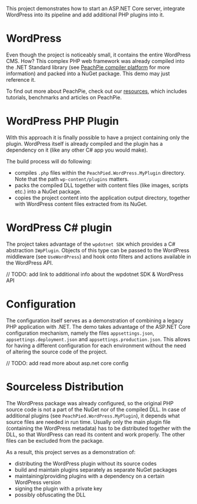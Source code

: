 This project demonstrates how to start an ASP.NET Core server, integrate WordPress into its pipeline and add additional PHP plugins into it.

# WordPress

Even though the project is noticeably small, it contains the entire WordPress CMS. How? This complex PHP web framework was already compiled into the .NET Standard library (see [PeachPie compiler platform](https://github.com/peachpiecompiler/peachpie) for more information) and packed into a NuGet package. This demo may just reference it.

To find out more about PeachPie, check out our [resources](https://www.peachpie.io/resources), which includes tutorials, benchmarks and articles on PeachPie.

# WordPress PHP Plugin

With this approach it is finally possible to have a project containing only the plugin. WordPress itself is already compiled and the plugin has a dependency on it (like any other C# app you would make).

The build process will do following:
- compiles `.php` files within the `PeachPied.WordPress.MyPlugin` directory. Note that the path `wp-content/plugins` matters.
- packs the compiled DLL together with content files (like images, scripts etc.) into a NuGet package.
- copies the project content into the application output directory, together with WordPress content files extracted from its NuGet.

# WordPress C# plugin

The project takes advantage of the `wpdotnet SDK` which provides a C# abstraction `IWpPlugin`. Objects of this type can be passed to the WordPress middleware (see `UseWordPress`) and hook onto filters and actions available in the WordPress API.

// TODO: add link to additional info about the wpdotnet SDK & WordPress API

# Configuration

The configuration itself serves as a demonstration of combining a legacy PHP application with .NET. The demo takes advantage of the ASP.NET Core configuration mechanism, namely the files `appsettings.json`, `appsettings.deployment.json` and `appsettings.production.json`. This allows for having a different configuration for each environment without the need of altering the source code of the project.

// TODO: add read more about asp.net core config

# Sourceless Distribution

The WordPress package was already configured, so the original PHP source code is not a part of the NuGet nor of the compiled DLL. In case of additional plugins (see `PeachPied.WordPress.MyPlugin`), it depends what source files are needed in run time. Usually only the main plugin file (containing the WordPress metadata) has to be distributed together with the DLL, so that WordPress can read its content and work properly. The other files can be excluded from the package.

As a result, this project serves as a demonstration of:
- distributing the WordPress plugin without its source codes
- build and maintain plugins separately as separate NuGet packages
- maintaining/providing plugins with a dependency on a certain WordPress version
- signing the plugin with a private key
- possibly obfuscating the DLL
